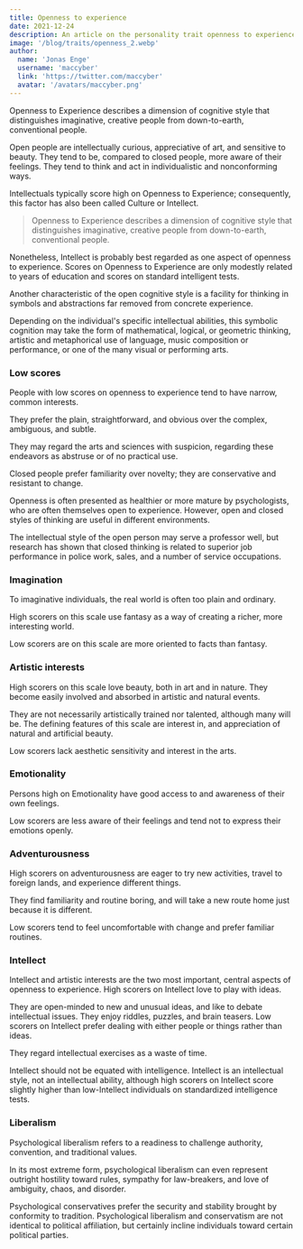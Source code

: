 ```yaml
---
title: Openness to experience
date: 2021-12-24
description: An article on the personality trait openness to experience.
image: '/blog/traits/openness_2.webp'
author:
  name: 'Jonas Enge'
  username: 'maccyber'
  link: 'https://twitter.com/maccyber'
  avatar: '/avatars/maccyber.png'
---
```


Openness to Experience describes a dimension of cognitive style that distinguishes imaginative, creative people from down-to-earth, conventional people.

Open people are intellectually curious, appreciative of art, and sensitive to beauty. They tend to be, compared to closed people, more aware of their feelings. They tend to think and act in individualistic and nonconforming ways.

Intellectuals typically score high on Openness to Experience; consequently, this factor has also been called Culture or Intellect.

> Openness to Experience describes a dimension of cognitive style that distinguishes imaginative, creative people from down-to-earth, conventional people.

Nonetheless, Intellect is probably best regarded as one aspect of openness to experience. Scores on Openness to Experience are only modestly related to years of education and scores on standard intelligent tests.

Another characteristic of the open cognitive style is a facility for thinking in symbols and abstractions far removed from concrete experience.

Depending on the individual's specific intellectual abilities, this symbolic cognition may take the form of mathematical, logical, or geometric thinking, artistic and metaphorical use of language, music composition or performance, or one of the many visual or performing arts.

### Low scores

People with low scores on openness to experience tend to have narrow, common interests.

They prefer the plain, straightforward, and obvious over the complex, ambiguous, and subtle.

They may regard the arts and sciences with suspicion, regarding these endeavors as abstruse or of no practical use.

Closed people prefer familiarity over novelty; they are conservative and resistant to change.

Openness is often presented as healthier or more mature by psychologists, who are often themselves open to experience. However, open and closed styles of thinking are useful in different environments.

The intellectual style of the open person may serve a professor well, but research has shown that closed thinking is related to superior job performance in police work, sales, and a number of service occupations.

### Imagination

To imaginative individuals, the real world is often too plain and ordinary.

High scorers on this scale use fantasy as a way of creating a richer, more interesting world.

Low scorers are on this scale are more oriented to facts than fantasy.

### Artistic interests

High scorers on this scale love beauty, both in art and in nature. They become easily involved and absorbed in artistic and natural events.

They are not necessarily artistically trained nor talented, although many will be. The defining features of this scale are interest in, and appreciation of natural and artificial beauty.

Low scorers lack aesthetic sensitivity and interest in the arts.

### Emotionality

Persons high on Emotionality have good access to and awareness of their own feelings.

Low scorers are less aware of their feelings and tend not to express their emotions openly.

### Adventurousness

High scorers on adventurousness are eager to try new activities, travel to foreign lands, and experience different things.

They find familiarity and routine boring, and will take a new route home just because it is different.

Low scorers tend to feel uncomfortable with change and prefer familiar routines.

### Intellect

Intellect and artistic interests are the two most important, central aspects of openness to experience. High scorers on Intellect love to play with ideas.

They are open-minded to new and unusual ideas, and like to debate intellectual issues. They enjoy riddles, puzzles, and brain teasers. Low scorers on Intellect prefer dealing with either people or things rather than ideas.

They regard intellectual exercises as a waste of time.

Intellect should not be equated with intelligence. Intellect is an intellectual style, not an intellectual ability, although high scorers on Intellect score slightly higher than low-Intellect individuals on standardized intelligence tests.

### Liberalism

Psychological liberalism refers to a readiness to challenge authority, convention, and traditional values.

In its most extreme form, psychological liberalism can even represent outright hostility toward rules, sympathy for law-breakers, and love of ambiguity, chaos, and disorder.

Psychological conservatives prefer the security and stability brought by conformity to tradition. Psychological liberalism and conservatism are not identical to political affiliation, but certainly incline individuals toward certain political parties.
